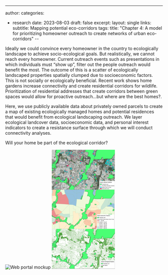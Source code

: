 ---
author: 
categories:
- research
date: 2023-08-03
draft: false
excerpt: 
layout: single
links:
subtitle: Mapping potential eco-corridors
tags:
title: "Chapter 4: A model for prioritizing homeowner outreach to create networks of urban eco-corridors"
--

Ideally we could convince every homeowner in the country to ecologically landscape to achieve socio-ecological goals. But realistically, we cannot reach every homeowner. Current outreach events such as presentations in which individuals must “show up”, filter out the people outreach would benefit the most. The outcome of this is a scatter of ecologically landscaped properties spatially clumped due to socioeconomic factors. This is not socially or ecologically beneficial. Recent work shows home gardens increase connectivity and create residential corridors for wildlife. Prioritization of residential addresses that create corridors between green spaces would allow for proactive outreach…but where are the best homes?.

  
Here, we use publicly available data about privately owned parcels to create a map of existing ecologically managed homes and potential residences that would benefit from ecological landscaping outreach. We layer ecological landcover data, socioeconomic data, and personal interest indicators to create a resistance surface through which we will conduct connectivity analyses. 

Will your home be part of the ecological corridor?
  
<img src="IMG_31" alt="Web portal mockup" width="30%"/>

<img src="IMG_21.png" alt="Resistance surface layers" width="40%"/>  


